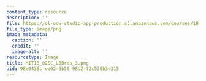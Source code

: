 ```yaml
---
content_type: resource
description: ''
file: https://ol-ocw-studio-app-production.s3.amazonaws.com/courses/18-02sc-multivariable-calculus-fall-2010/98e0436cee026b5698d272c530b3e315_MIT18_02SC_L5Brds_3.png
file_type: image/png
image_metadata:
  caption: ''
  credit: ''
  image-alt: ''
resourcetype: Image
title: MIT18_02SC_L5Brds_3.png
uid: 98e0436c-ee02-6b56-98d2-72c530b3e315
---
```

